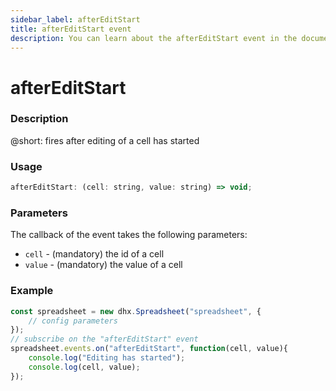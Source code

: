 ```yaml
---
sidebar_label: afterEditStart
title: afterEditStart event
description: You can learn about the afterEditStart event in the documentation of the DHTMLX JavaScript Spreadsheet library. Browse developer guides and API reference, try out code examples and live demos, and download a free 30-day evaluation version of DHTMLX Spreadsheet.
---
```


# afterEditStart

### Description

@short: fires after editing of a cell has started

### Usage

~~~jsx
afterEditStart: (cell: string, value: string) => void;
~~~

### Parameters

The callback of the event takes the following parameters:

- `cell` - (mandatory) the id of a cell
- `value` - (mandatory) the value of a cell

### Example

~~~jsx {5-8}
const spreadsheet = new dhx.Spreadsheet("spreadsheet", {
    // config parameters
});
// subscribe on the "afterEditStart" event
spreadsheet.events.on("afterEditStart", function(cell, value){
	console.log("Editing has started");
    console.log(cell, value);
});
~~~
